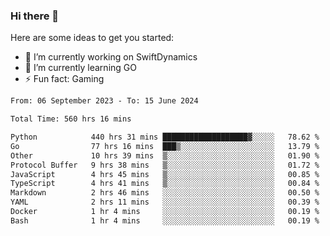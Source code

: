 ### Hi there 👋

Here are some ideas to get you started:

- 🔭 I’m currently working on SwiftDynamics
- 🌱 I’m currently learning GO
-  ⚡ Fun fact: Gaming
  
  <!--
- 👯 I’m looking to collaborate on ...
- 🤔 I’m looking for help with ...
- 💬 Ask me about ...
- 📫 How to reach me: ...
- 😄 Pronouns: ...
-->

<!--START_SECTION:waka-->

```txt
From: 06 September 2023 - To: 15 June 2024

Total Time: 560 hrs 16 mins

Python            440 hrs 31 mins ███████████████████▓░░░░░   78.62 %
Go                77 hrs 16 mins  ███▒░░░░░░░░░░░░░░░░░░░░░   13.79 %
Other             10 hrs 39 mins  ▒░░░░░░░░░░░░░░░░░░░░░░░░   01.90 %
Protocol Buffer   9 hrs 38 mins   ▒░░░░░░░░░░░░░░░░░░░░░░░░   01.72 %
JavaScript        4 hrs 45 mins   ▒░░░░░░░░░░░░░░░░░░░░░░░░   00.85 %
TypeScript        4 hrs 41 mins   ▒░░░░░░░░░░░░░░░░░░░░░░░░   00.84 %
Markdown          2 hrs 46 mins   ░░░░░░░░░░░░░░░░░░░░░░░░░   00.50 %
YAML              2 hrs 11 mins   ░░░░░░░░░░░░░░░░░░░░░░░░░   00.39 %
Docker            1 hr 4 mins     ░░░░░░░░░░░░░░░░░░░░░░░░░   00.19 %
Bash              1 hr 4 mins     ░░░░░░░░░░░░░░░░░░░░░░░░░   00.19 %
```

<!--END_SECTION:waka-->
